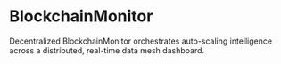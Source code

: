 # BlockchainMonitor
Decentralized BlockchainMonitor orchestrates auto-scaling intelligence across a distributed, real-time data mesh dashboard.
